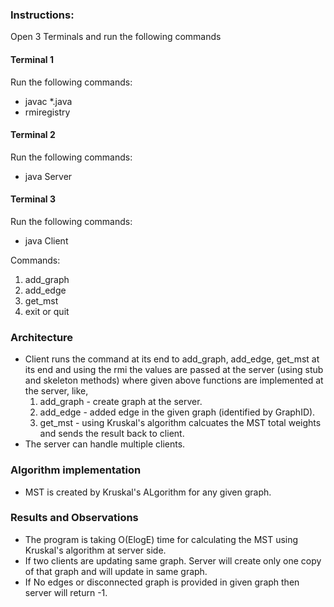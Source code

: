 <!-- Name: Giridhari Lal Gutpa -->
<!-- Roll No.: 2018201019-->
### Instructions:
Open 3 Terminals and run the following commands

#### Terminal 1
Run the following commands:
- javac *.java
- rmiregistry

#### Terminal 2
Run the following commands:
- java Server <PORT>

#### Terminal 3
Run the following commands:
- java Client <IP> <PORT>

Commands:

1. add_graph <graphName> <vertices>
2. add_edge <graphName> <source> <destination> <weight>
3. get_mst <graphName>
4. exit or quit

### Architecture
- Client runs the command at its end to add_graph, add_edge, get_mst at its end and using the rmi the values are passed at the server (using stub and skeleton methods) where given above functions are implemented at the server, like,
	1. add_graph - create graph at the server.
	2. add_edge - added edge in the given graph (identified by GraphID).
	3. get_mst - using Kruskal's algorithm calcuates the MST total weights and sends the result back to client.
- The server can handle multiple clients.

### Algorithm implementation
- MST is created by Kruskal's ALgorithm for any given graph.

### Results and Observations
- The program is taking O(ElogE) time for calculating the MST using Kruskal's algorithm at server side.
- If two clients are updating same graph. Server will create only one copy of that graph and will update in same graph.
- If No edges or disconnected graph is provided in given graph then server will return -1.
